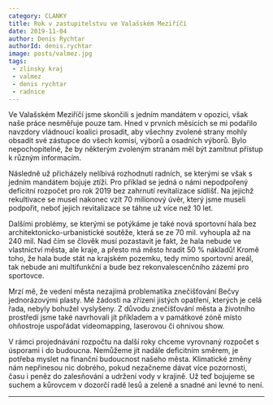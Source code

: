 ```yaml
---
category: CLANKY
title: Rok v zastupitelstvu ve Valašském Meziříčí
date: 2019-11-04
author: Denis Rychtar
authorId: denis.rychtar
image: posts/valmez.jpg  
tags: 
 - zlinsky kraj
 - valmez
 - denis rychtar
 - radnice
---
```


Ve Valašském Meziříčí jsme skončili s jedním mandátem v opozici, však naše práce nesměřuje pouze tam. Hned v prvních měsících se mi podařilo navzdory vládnoucí koalici prosadit, aby všechny zvolené strany mohly obsadit své zástupce do všech komisí, výborů a osadních výborů. Bylo nepochopitelné, že by některým zvoleným stranám měl být zamítnut přístup k různým informacím. 

Následně už přicházely nelíbivá rozhodnutí radních, se kterými se však s jedním mandátem bojuje ztíží. Pro příklad se jedná o námi nepodpořený deficitní rozpočet pro rok 2019 bez zahrnutí revitalizace sídlišť. Na jejichž rekultivace se musel nakonec vzít 70 milionový úvěr, který jsme museli podpořit, neboť jejich revitalizace se táhne už více než 10 let. 

Dalšími problémy, se kterými se potýkáme je také nová sportovní hala bez architektonicko-urbanistické soutěže, která se ze 70 mil. vyhoupla až na 240 mil. Nad čím se člověk musí pozastavit je fakt, že hala nebude ve vlastnictví města, ale kraje, a přesto má město hradit 50 % nákladů! Kromě toho, že hala bude stát na krajském pozemku, tedy mimo sportovní areál, tak nebude ani multifunkční a bude bez rekonvalescenčního zázemí pro sportovce. 

Mrzí mě, že vedení města nezajímá problematika znečišťování Bečvy jednorázovými plasty. Mé žádosti na zřízení jistých opatření, kterých je celá řada, nebyly bohužel vyslyšeny. Z důvodu znečišťování města a životního prostředí jsme také navrhovali jít příkladem a v památkové zóně místo ohňostroje uspořádat videomapping, laserovou či ohnivou show.

V rámci projednávání rozpočtu na další roky chceme vyrovnaný rozpočet s úsporami i do budoucna. Nemůžeme jít nadále deficitním směrem, je potřeba myslet na finanční budoucnost našeho města. Klimatické změny nám nepřinesou nic dobrého, pokud nezačneme dávat více pozornosti, času i peněz do zalesňování a udržení vody v krajině. Už teď bojujeme se suchem a kůrovcem v dozorčí radě lesů a zeleně a snadné ani levné to není.

---

